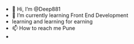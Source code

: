 - 👋 Hi, I’m @Deep881
- 🌱 I’m currently learning Front End Development 
- learning and learning for earning
- 📫 How to reach me Pune
- 

<!---
Deep881/Deep881 is a ✨ special ✨ repository because its `README.md` (this file) appears on your GitHub profile.
You can click the Preview link to take a look at your changes.
--->
